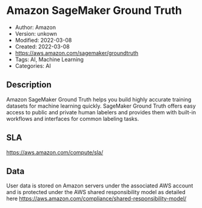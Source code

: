 # Amazon SageMaker Ground Truth

* Author: Amazon
* Version: unkown
* Modified: 2022-03-08
* Created: 2022-03-08
* <https://aws.amazon.com/sagemaker/groundtruth>
* Tags: AI, Machine Learning
* Categories: AI

## Description

Amazon SageMaker Ground Truth helps you build highly accurate training datasets for machine learning quickly. SageMaker Ground Truth offers easy access to public and private human labelers and provides them with built-in workflows and interfaces for common labeling tasks.

## SLA

https://aws.amazon.com/compute/sla/

## Data

User data is stored on Amazon servers under the associated AWS account and is protected under the AWS shared responsibility model as detailed here https://aws.amazon.com/compliance/shared-responsibility-model/
